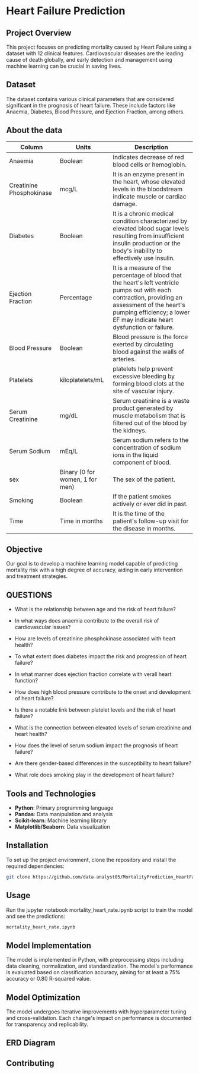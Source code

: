 # Heart Failure Prediction

## Project Overview
This project focuses on predicting mortality caused by Heart Failure using a dataset with 12 clinical features. Cardiovascular diseases are the leading cause of death globally, and early detection and management using machine learning can be crucial in saving lives.

## Dataset
The dataset contains various clinical parameters that are considered significant in the prognosis of heart failure. These include factors like Anaemia, Diabetes, Blood Pressure, and Ejection Fraction, among others.

## About the data

| Column | Units | Description |
|---|---|---|
| Anaemia | Boolean | Indicates decrease of red blood cells or hemoglobin. |
| Creatinine Phosphokinase | mcg/L | It is an enzyme present in the heart, whose elevated levels in the bloodstream indicate muscle or cardiac damage. |
| Diabetes | Boolean | It is a chronic medical condition characterized by elevated blood sugar levels resulting from insufficient insulin production or the body's inability to effectively use insulin. |
| Ejection Fraction | Percentage | It is a measure of the percentage of blood that the heart's left ventricle pumps out with each contraction, providing an assessment of the heart's pumping efficiency; a lower EF may indicate heart dysfunction or failure. |
| Blood Pressure | Boolean | Blood pressure is the force exerted by circulating blood against the walls of arteries. |
| Platelets | kiloplatelets/mL | platelets help prevent excessive bleeding by forming blood clots at the site of vascular injury. |
| Serum Creatinine | mg/dL | Serum creatinine is a waste product generated by muscle metabolism that is filtered out of the blood by the kidneys. |
| Serum Sodium | mEq/L | Serum sodium refers to the concentration of sodium ions in the liquid component of blood. |
| sex | Binary (0 for women, 1 for men) | The sex of the patient. |
| Smoking | Boolean | If the patient smokes actively or ever did in past. |
| Time | Time in months | It is the time of the patient's follow-up visit for the disease in months. |


## Objective
Our goal is to develop a machine learning model capable of predicting mortality risk with a high degree of accuracy, aiding in early intervention and treatment strategies.

## QUESTIONS

- What is the relationship between age and the risk of heart failure?

- In what ways does anaemia contribute to the overall risk of cardiovascular issues?

- How are levels of creatinine phosphokinase associated with heart health?

- To what extent does diabetes impact the risk and progression of heart failure?

- In what manner does ejection fraction correlate with verall heart function?

- How does high blood pressure contribute to the onset and development of heart failure?

- Is there a notable link between platelet levels and the risk of heart failure?

- What is the connection between elevated levels of serum creatinine and heart health?

- How does the level of serum sodium impact the prognosis of heart failure?

- Are there gender-based differences in the susceptibility to heart failure?

- What role does smoking play in the development of heart failure?

## Tools and Technologies
- **Python**: Primary programming language
- **Pandas**: Data manipulation and analysis
- **Scikit-learn**: Machine learning library
- **Matplotlib/Seaborn**: Data visualization

## Installation
To set up the project environment, clone the repository and install the required dependencies:

```bash
git clone https://github.com/data-analyst05/MortalityPrediction_HeartFailure.git
```

## Usage
Run the jupyter notebook mortality_heart_rate.ipynb script to train the model and see the predictions:

```bash
mortality_heart_rate.ipynb
```

## Model Implementation
The model is implemented in Python, with preprocessing steps including data cleaning, normalization, and standardization. The model's performance is evaluated based on classification accuracy, aiming for at least a 75% accuracy or 0.80 R-squared value.

## Model Optimization
The model undergoes iterative improvements with hyperparameter tuning and cross-validation. Each change's impact on performance is documented for transparency and replicability.

## ERD Diagram

## Contributing



